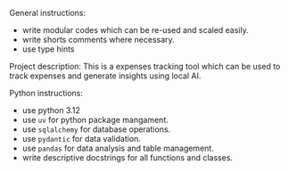 General instructions:
- write modular codes which can be re-used and scaled easily.
- write shorts comments where necessary.
- use type hints

Project description:
This is a expenses tracking tool which can be used to track expenses and generate insights using local AI.

Python instructions:
- use python 3.12
- use `uv` for python package mangament. 
- use `sqlalchemy` for database operations.
- use `pydantic` for data validation.
- use `pandas` for data analysis and table management.
- write descriptive docstrings for all functions and classes.
